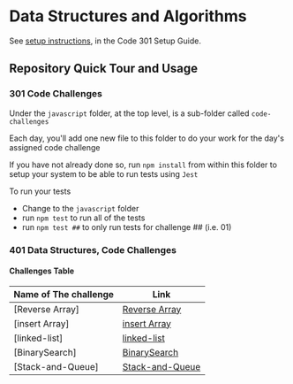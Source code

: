 # Data Structures and Algorithms

See [setup instructions](https://codefellows.github.io/setup-guide/code-301/2-code-challenges), in the Code 301 Setup Guide.

## Repository Quick Tour and Usage

### 301 Code Challenges

Under the `javascript` folder, at the top level, is a sub-folder called `code-challenges`

Each day, you'll add one new file to this folder to do your work for the day's assigned code challenge

If you have not already done so, run `npm install` from within this folder to setup your system to be able to run tests using `Jest`

To run your tests

- Change to the `javascript` folder
- run `npm test` to run all of the tests
- run `npm test ##` to only run tests for challenge ## (i.e. 01)

### 401 Data Structures, Code Challenges

#### Challenges Table

| **Name of The challenge** | **Link** |
|------------------|------|
|[Reverse Array]|[Reverse Array](./javascript/reverse/README.md)|
|[insert Array]|[insert Array](./javascript/insert-Shift-Array/README.md)|
|[linked-list]|[linked-list](./javascript/linked-list/README.md)|
|[BinarySearch]|[BinarySearch](./javascript/BinarySearch/README.md)|
|[Stack-and-Queue]|[Stack-and-Queue](./javascript/Stack-and-Queue/README.md)|
